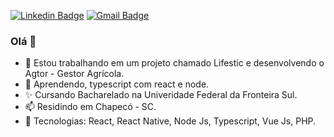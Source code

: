 [![Linkedin Badge](https://img.shields.io/badge/-LinkedIn-blue?style=for-the-badge&logo=Linkedin&logoColor=white&link=https://www.linkedin.com/in/felipe-schons-nagel-2643571a4/)](https://www.linkedin.com/in/felipe-schons-nagel-2643571a4/)
[![Gmail Badge](https://img.shields.io/badge/-Gmail-c14438?style=for-the-badge&logo=Gmail&logoColor=white&link=mailto:felipesnagel@gmail.com)](mailto:felipesnagel@gmail.com)

### Olá 👋

- 🔭 Estou trabalhando em um projeto chamado Lifestic e desenvolvendo o Agtor - Gestor Agrícola.
- 🌱 Aprendendo, typescript com react e node.
- :sparkles: Cursando Bacharelado na Univeridade Federal da Fronteira Sul.
- 📫 Residindo em Chapecó - SC.
- 🚀 Tecnologias: React, React Native, Node Js, Typescript, Vue Js, PHP.
